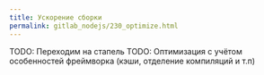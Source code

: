 ```yaml
---
title: Ускорение сборки
permalink: gitlab_nodejs/230_optimize.html
---
```


TODO: Переходим на стапель
TODO: Оптимизация с учётом особенностей фреймворка (кэши, отделение компиляций и т.п)

<div id="go-forth-button">
    <go-forth url="210_cluster.html" label="Сборка" framework="{{ page.label_framework }}" ci="{{ page.label_ci }}" guide-code="{{ page.guide_code }}" base-url="{{ site.baseurl }}"></go-forth>
</div>
